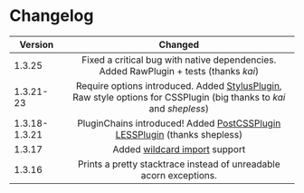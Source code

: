 # Changelog


| Version        | Changed    |
| ---------------------- |:-------------:| 
| 1.3.25            | Fixed a critical bug with native dependencies. Added RawPlugin + tests (thanks _kai_) |
| 1.3.21-23         | Require options introduced. Added [StylusPlugin](#stylusplugin), Raw style options for CSSPlugin (big thanks to _kai_ and _shepless_) |
| 1.3.18-1.3.21     | PluginChains introduced! Added [PostCSSPlugin](#postcssplugin) [LESSPlugin](#lessplugin) (thanks shepless) |
| 1.3.17            | Added [wildcard import](#wildcard-import) support |
| 1.3.16            |Prints a pretty stacktrace instead of unreadable acorn exceptions.|

